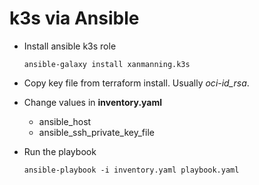 # k3s via Ansible 

- Install ansible k3s role

    ```ansible-galaxy install xanmanning.k3s```

- Copy key file from terraform install. Usually *oci-id_rsa*.
- Change values in **inventory.yaml**
    - ansible_host
    - ansible_ssh_private_key_file
- Run the playbook

    ```ansible-playbook -i inventory.yaml playbook.yaml```

